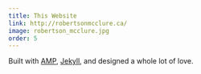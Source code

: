 ```yaml
---
title: This Website
link: http://robertsonmcclure.ca/
image: robertson_mcclure.jpg
order: 5
---
```


Built with [AMP](https://www.ampproject.org/), [Jekyll](https://jekyllrb.com/), and designed a whole lot of love.
